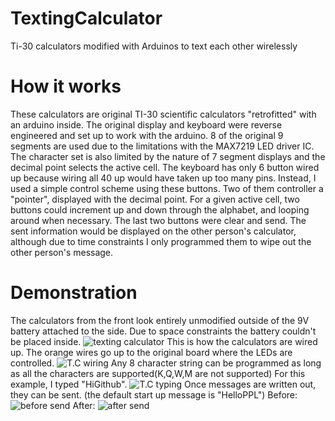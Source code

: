# TextingCalculator
Ti-30 calculators modified with Arduinos to text each other wirelessly

# How it works
These calculators are original TI-30 scientific calculators "retrofitted" with an arduino inside. The original display and keyboard were reverse engineered and set up to work with the arduino. 8 of the original 9 segments are used due to the limitations with the MAX7219 LED driver IC. The character set is also limited by the nature of 7 segment displays and the decimal point selects the active cell. The keyboard has only 6 button wired up because wiring all 40 up would have taken up too many pins. Instead, I used a simple control scheme using these buttons. Two of them controller a "pointer", displayed with the decimal point. For a given active cell, two buttons could increment up and down through the alphabet, and looping around when necessary. The last two buttons were clear and send. The sent information would be displayed on the other person's calculator, although due to time constraints I only programmed them to wipe out the other person's message.

# Demonstration

The calculators from the front look entirely unmodified outside of the 9V battery attached to the side. Due to space constraints the battery couldn't be placed inside.
![texting calculator](https://i.imgur.com/IWsrofpm.jpg)
This is how the calculators are wired up. The orange wires go up to the original board where the LEDs are controlled.
![T.C wiring](https://i.imgur.com/FM3UEZUm.jpg)
Any 8 character string can be programmed as long as all the characters are supported(K,Q,W,M are not supported)
For this example, I typed "HiGithub". 
![T.C typing](https://i.imgur.com/CwKnwAMm.jpg)
Once messages are written out, they can be sent. (the default start up message is "HelloPPL")
Before:
![before send](https://i.imgur.com/xOpcOARm.jpg)
After:
![after send](https://i.imgur.com/ped5LrFm.jpg)
